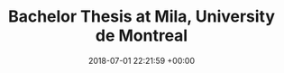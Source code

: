 ---
layout: post
categories: news
date: 2018-07-01 22:21:59 +00:00
title:  "Bachelor Thesis at Mila, University de Montreal"
titleurl: ""
important: ""
highlight: ""
summary: I worked on my bachelor thesis <a href="">Investigating the viability of Generative Models for Novelty Detection</a>, with <a href="https://scholar.google.com/citations?user=km6CP8cAAAAJ&hl=en"> Aaron Courville</a>. 
---